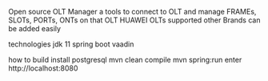 Open source OLT Manager
a tools to connect to OLT and manage FRAMEs, SLOTs, PORTs, ONTs on that OLT
HUAWEI OLTs supported
other Brands can be added easily

technologies
jdk 11
spring boot
vaadin

how to build
install postgresql
mvn clean compile
mvn spring:run
enter http://localhost:8080
